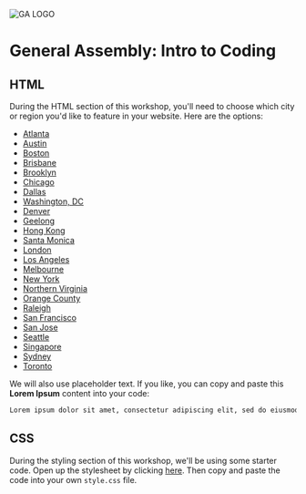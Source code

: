 ![GA LOGO](https://camo.githubusercontent.com/6ce15b81c1f06d716d753a61f5db22375fa684da/68747470733a2f2f67612d646173682e73332e616d617a6f6e6177732e636f6d2f70726f64756374696f6e2f6173736574732f6c6f676f2d39663838616536633963333837313639306533333238306663663535376633332e706e67)

# General Assembly: Intro to Coding

## HTML

During the HTML section of this workshop, you'll need to choose which city or region you'd like to feature in your website. Here are the options:

* [Atlanta](https://unruffled-shirley-c9ee5e.netlify.com/img/atlanta.jpg)
* [Austin](https://unruffled-shirley-c9ee5e.netlify.com/img/austin.jpg)
* [Boston](https://unruffled-shirley-c9ee5e.netlify.com/img/boston.jpg)
* [Brisbane](https://unruffled-shirley-c9ee5e.netlify.com/img/brisbane.jpg)
* [Brooklyn](https://unruffled-shirley-c9ee5e.netlify.com/img/brooklyn.jpg)
* [Chicago](https://unruffled-shirley-c9ee5e.netlify.com/img/chicago.jpg)
* [Dallas](https://unruffled-shirley-c9ee5e.netlify.com/img/dallas.jpg)
* [Washington, DC](https://unruffled-shirley-c9ee5e.netlify.com/img/dc-washington.jpg)
* [Denver](https://unruffled-shirley-c9ee5e.netlify.com/img/denver.jpg)
* [Geelong](https://unruffled-shirley-c9ee5e.netlify.com/img/geelong.jpg)
* [Hong Kong](https://unruffled-shirley-c9ee5e.netlify.com/img/hongkong.jpg)
* [Santa Monica](https://unruffled-shirley-c9ee5e.netlify.com/img/la-santa-monica.jpg)
* [London](https://unruffled-shirley-c9ee5e.netlify.com/img/london.jpg)
* [Los Angeles](https://unruffled-shirley-c9ee5e.netlify.com/img/los-angeles.jpg)
* [Melbourne](https://unruffled-shirley-c9ee5e.netlify.com/img/melbourne.jpg)
* [New York](https://unruffled-shirley-c9ee5e.netlify.com/img/new-york.jpg)
* [Northern Virginia](https://unruffled-shirley-c9ee5e.netlify.com/img/northernvirginia.jpg)
* [Orange County](https://unruffled-shirley-c9ee5e.netlify.com/img/orangecounty.jpg)
* [Raleigh](https://unruffled-shirley-c9ee5e.netlify.com/img/raleigh.jpg)
* [San Francisco](https://unruffled-shirley-c9ee5e.netlify.com/img/san-francisco.jpg)
* [San Jose](https://unruffled-shirley-c9ee5e.netlify.com/img/sanjose.jpg)
* [Seattle](https://unruffled-shirley-c9ee5e.netlify.com/img/seattle.jpg)
* [Singapore](https://unruffled-shirley-c9ee5e.netlify.com/img/singapore.jpg)
* [Sydney](https://unruffled-shirley-c9ee5e.netlify.com/img/sydney.jpg)
* [Toronto](https://unruffled-shirley-c9ee5e.netlify.com/img/toronto.jpg)


We will also use placeholder text. If you like, you can copy and paste this **Lorem Ipsum** content into your code:<br>

```html
Lorem ipsum dolor sit amet, consectetur adipiscing elit, sed do eiusmod tempor incididunt ut labore et dolore magna aliqua. Ut enim ad minim veniam, quis nostrud exercitation ullamco laboris nisi ut aliquip ex ea commodo consequat. Duis aute irure dolor in reprehenderit in voluptate velit esse cillum dolore eu fugiat nulla pariatur. Excepteur sint occaecat cupidatat non proident, sunt in culpa qui officia deserunt mollit anim id est laborum.
```


## CSS

During the styling section of this workshop, we'll be using some starter code. Open up the stylesheet by clicking [here](./style.css). Then copy and paste the code into your own `style.css` file.